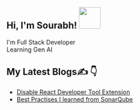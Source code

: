 <h2> Hi, I'm Sourabh! <img src="https://media.giphy.com/media/OpBA2nKQog7LENz8Of/giphy.gif" width="50"></h2>
 <!-- ### <h1> Hello World 👋 </h1> -->

 I'm Full Stack Developer <br />
 Learning Gen AI

## My Latest Blogs✍️  👇
- [Disable React Developer Tool Extension](https://medium.com/@sourabhgrover29/disable-react-developer-tool-extension-fda00435bcae)
- [Best Practises I learned from SonarQube](https://medium.com/@sourabhgrover29/best-practise-i-learned-from-sonarqube-47a0bf2da638)


<!--
**sourabhgrover/sourabhgrover** is a ✨ _special_ ✨ repository because its `README.md` (this file) appears on your GitHub profile.

Here are some ideas to get you started:

- 🔭 I’m currently working on ...
- 🌱 I’m currently learning ...
- 👯 I’m looking to collaborate on ...
- 🤔 I’m looking for help with ...
- 💬 Ask me about ...
- 📫 How to reach me: ...
- 😄 Pronouns: ...
- ⚡ Fun fact: ...

![Top Langs](https://github-readme-stats.vercel.app/api/top-langs/?username=sourabhgrover)
-->
